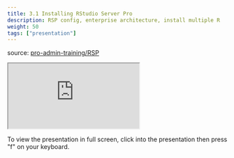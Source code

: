 ```yaml
---
title: 3.1 Installing RStudio Server Pro
description: RSP config, enterprise architecture, install multiple R
weight: 50
tags: ["presentation"]
---
```


source: <a href="https://colorado.rstudio.com/rsc/pro-admin-training/RSP" target="_blank">pro-admin-training/RSP</a>
<div class="xaringan-column">
  <div class="responsive-container-xaringan">
    <div class="animated-r-wrapper">
      <div class="animated-r-vertical">
        <div class="animated-r-circle"></div>
      </div>
      <div class="animated-r-diagonal"></div>
    </div>
    <iframe 
      src="https://colorado.rstudio.com/rsc/pro-admin-training/RSP" 
          gesture="media"  allow="encrypted-media" allowfullscreen
          scrolling="no">
    </iframe>
  </div>
</div>


To view the presentation in full screen, click into the presentation then press "f" on your keyboard.


